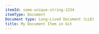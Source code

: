 ```yaml
---
itemId: some-unique-string-1234
itemType: Document
Document type: Long-Lived Document (LLD)
title: My Document Item in Git
---
```

